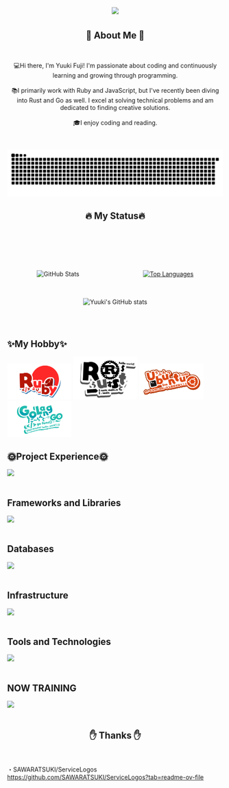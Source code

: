 <h1 align="center">
  <a href="https://git.io/typing-svg">
    <img src="https://readme-typing-svg.herokuapp.com/?lines=Hello,+There!+👋;Nice+to+meet+you!&center=true&size=30">
  </a>
</h1>

<h2 align="center">🍰 About Me 🍰</h2>
<br />
<p align="center">
💻Hi there, I'm Yuuki Fuji! I'm passionate about coding and continuously learning and growing through programming.
<br /><br />
📚I primarily work with Ruby and JavaScript, but I've recently been diving into Rust and Go as well. I excel at solving technical problems and am dedicated to finding creative solutions.
<br /><br />
  🎓I enjoy coding and reading.
</p>

<br /><br />
![](https://raw.githubusercontent.com/yuuki-fuji/yuuki-fuji/output/github-contribution-grid-snake.svg)
  
  
  <h2 align="center">🔥 My Status🔥</h2>
  <br /><br />
  <div align=center>
  
   <br /><br />
 <div style="display: flex; align-items: center; justify-content: space-around;">
  <div style="margin-right: 10px;">
    <img src="https://github-stats-evirunurm.vercel.app/api/stats.js?username=yuuki-fuji" alt="GitHub Stats">
  </div>
  <div>
    <a href="https://github.com/anuraghazra/github-readme-stats">
      <img src="https://github-readme-stats.vercel.app/api/top-langs/?username=yuuki-fuji&layout=compact&theme=onedark" alt="Top Languages">
    </a>
  </div>
</div>

  <br /><br />
  ![Yuuki's GitHub stats](https://github-readme-stats.vercel.app/api?username=yuuki-fuji&show_icons=true&theme=onedark)

  </div>
  <br /><br />

## ✨My Hobby✨
<div align="left">
  
  <img src="./image/Ruby.png" width="150" style="display: inline-block;">
  <img src="./image/Rust.png" width="150" style="display: inline-block;">
  <img src="./image/Ubuntu.png" width="150" style="display: inline-block;">
  <img src="./image/Golang.png" width="150" style="display: inline-block;">

</div>

## 🌞Project Experience🌞
<img src="https://skillicons.dev/icons?i=ruby,js,typescript,cs,php,next,react,laravel,vue,nodejs" /> <br /><br />

## Frameworks and Libraries
<img src="https://skillicons.dev/icons?i=rails,laravel,cake" /> <br /><br />

## Databases
<img src="https://skillicons.dev/icons?i=mongodb,sqlite,mysql,postgres" /> <br /><br />

## Infrastructure
<img src="https://skillicons.dev/icons?i=aws,nginx,linux,ubuntu,arch" /> <br /><br />

## Tools and Technologies
<img src="https://skillicons.dev/icons?i=docker,github,vscode,postman" /> <br /><br />

## NOW TRAINING
<img src="https://skillicons.dev/icons?i=rust,go,bun,deno,python" /> <br /><br />


<h2 align="center">✋ Thanks ✋</h2>
<br />

・SAWARATSUKI/ServiceLogos<br />
https://github.com/SAWARATSUKI/ServiceLogos?tab=readme-ov-file
